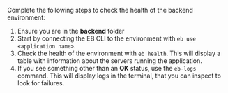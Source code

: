 Complete the following steps to check the health of the backend environment:

1. Ensure you are in the **backend** folder
2. Start by connecting the EB CLI to the environment with `eb use <application name>`.
3. Check the health of the environment with `eb health`. This will display a table with information about the servers running the application.
4. If you see something other than an **OK** status, use the `eb-logs` command. This will display logs in the terminal, that you can inspect to look for failures.